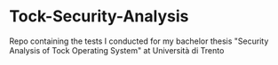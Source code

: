 # Tock-Security-Analysis
Repo containing the tests I conducted for my bachelor thesis "Security Analysis of Tock Operating System" at Università di Trento
